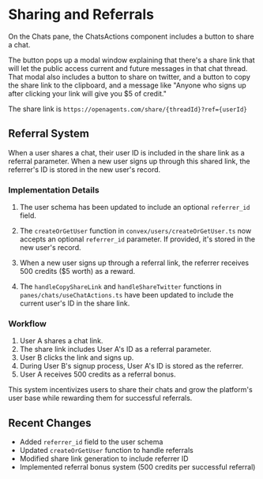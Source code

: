 # Sharing and Referrals

On the Chats pane, the ChatsActions component includes a button to share a chat.

The button pops up a modal window explaining that there's a share link that will let the public access current and future messages in that chat thread. That modal also includes a button to share on twitter, and a button to copy the share link to the clipboard, and a message like "Anyone who signs up after clicking your link will give you $5 of credit."

The share link is `https://openagents.com/share/{threadId}?ref={userId}`

## Referral System

When a user shares a chat, their user ID is included in the share link as a referral parameter. When a new user signs up through this shared link, the referrer's ID is stored in the new user's record.

### Implementation Details

1. The user schema has been updated to include an optional `referrer_id` field.

2. The `createOrGetUser` function in `convex/users/createOrGetUser.ts` now accepts an optional `referrer_id` parameter. If provided, it's stored in the new user's record.

3. When a new user signs up through a referral link, the referrer receives 500 credits ($5 worth) as a reward.

4. The `handleCopyShareLink` and `handleShareTwitter` functions in `panes/chats/useChatActions.ts` have been updated to include the current user's ID in the share link.

### Workflow

1. User A shares a chat link.
2. The share link includes User A's ID as a referral parameter.
3. User B clicks the link and signs up.
4. During User B's signup process, User A's ID is stored as the referrer.
5. User A receives 500 credits as a referral bonus.

This system incentivizes users to share their chats and grow the platform's user base while rewarding them for successful referrals.

## Recent Changes

- Added `referrer_id` field to the user schema
- Updated `createOrGetUser` function to handle referrals
- Modified share link generation to include referrer ID
- Implemented referral bonus system (500 credits per successful referral)